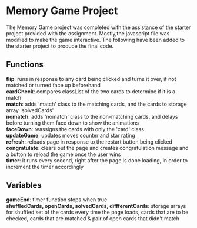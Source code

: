 # Memory Game Project

The Memory Game project was completed with the assistance of the starter project provided with the assignment. Mostly,the javascript file was modified to make the game interactive. The following have been added to the starter project to produce the final code.

## Functions

**flip**: runs in response to any card being clicked and turns it over, if not matched or turned face up beforehand  
**cardCheck**: compares classList of the two cards to determine if it is a match  
**match**: adds 'match' class to the matching cards, and the cards to storage array 'solvedCards'  
**nomatch**: adds 'nomatch' class to the non-matching cards, and delays before turning them face down to show the animations  
**faceDown**: reassigns the cards with only the 'card' class  
**updateGame**: updates moves counter and star rating  
**refresh**: reloads page in response to the restart button being clicked  
**congratulate**: clears out the page and creates congratulation message and a button to reload the game once the user wins  
**timer**: it runs every second, right after the page is done loading, in order to increment the timer accordingly  

## Variables

**gameEnd**: timer function stops when true  
**shuffledCards, openCards, solvedCards, diffferentCards**: storage arrays for shuffled set of the cards every time the page loads, cards that are to be checked, cards that are matched & pair of open cards that didn't match